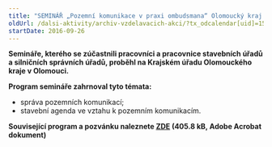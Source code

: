 ```yaml
---
title: "SEMINÁŘ „Pozemní komunikace v praxi ombudsmana“ Olomoucký kraj "
oldUrl: /dalsi-aktivity/archiv-vzdelavacich-akci/?tx_odcalendar[uid]=155&cHash=683149d0b52ed18d410de655270d9775
startDate: 2016-09-26
---
```


<p><b>Semináře, kterého se zúčastnili pracovníci a pracovnice stavebních úřadů a silničních správních úřadů, proběhl na Krajském úřadu Olomouckého kraje v Olomouci.</b></p>
<p><b>Program semináře zahrnoval tyto témata:</b></p>
<p></p><ul><li>správa pozemních komunikací;</li><li>stavební agenda ve vztahu k pozemním komunikacím.</li></ul><p><b>Související program a pozvánku naleznete <a href="/uploads-import/projekt_ESF/ARCHIV_2016/SEMINARE_ARCHIV/09_26_Pozemni_komunikace_v_praxi_ombudsmana_pozvanka.pdf" target="_blank">ZDE</a> (405.8 kB, Adobe Acrobat dokument)</b></p>
<p></p>
